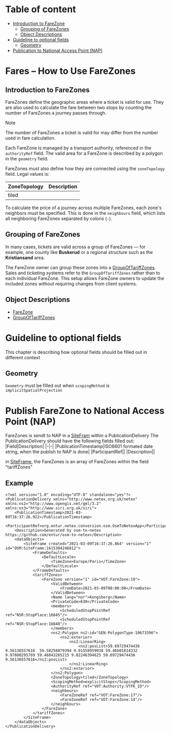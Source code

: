 # Table of content
- [Introduction to FareZone](#introduction-to-farezones)
  - [Grouping of FareZones](#grouping-of-farezones)
  - [Object Descriptions](#object-descriptions)
- [Guideline to optional fields](#guideline-to-optional-fields)
  - [Geometry](#geometry)
- [Publication to National Access Point (NAP)](#publish-farezone-to-national-access-point-nap)

# Fares – How to Use FareZones

## Introduction to FareZones

FareZones define the geographic areas where a ticket is valid for use. They are also used to calculate the fare between two stops by counting the number of FareZones a journey passes through.  
>[!NOTE] 
>The number of FareZones a ticket is valid for may differ from the number used in fare calculation.

Each FareZone is managed by a transport authority, referenced in the `authorityRef` field. The valid area for a FareZone is described by a polygon in the `geometry` field.

FareZones must also define how they are connected using the `zoneTopology` field. Legal values is:

| ZoneTopology | Description |
|--------------|-------------|
| tiled        |             |

To calculate the price of a journey across multiple FareZones, each zone's neighbors must be specified. This is done in the `neighbours` field, which lists all neighboring FareZones separated by colons (`:`).

## Grouping of FareZones

In many cases, tickets are valid across a group of FareZones — for example, one county like **Buskerud** or a regional structure such as the **Kristiansand** area.

The FareZone owner can group these zones into a [GroupOfTariffZones](/10-Objects/GroupOfTariffZones.markdown). Sales and ticketing systems refer to the `GroupOfTariffZones` rather than to each individual FareZone. This setup allows FareZone owners to update the included zones without requiring changes from client systems.

## Object Descriptions

- [FareZone](/10-Objects/FareZone.markdown)
- [GroupOfTariffZones](/10-Objects/GroupOfTariffZones.markdown)

# Guideline to optional fields
This chapter is describing how optional fields should be filled out in different context
## Geometry
`Geometry` must be filled out when `scopingMethod` is `implicitSpatialProjection`


# Publish FareZone to National Access Point (NAP)
FareZones is sendt to NAP in a [SiteFram](/01-Frames/03-SiteFrame.markdown) within a PublicationDelivery
The PublicationDelivery should have the following fields filled out:
|Field|Description|
|-|-|
|PublicationTimestamp|ISO8601 formated date string, when the publish to NAP is done|
|ParticipantRef||
|Description||

in [SiteFrame](/01-Frames/03-SiteFrame.markdown), the FareZones is an array of FareZones within the field "tariffZones"

## Example
    <?xml version="1.0" encoding="UTF-8" standalone="yes"?>
    <PublicationDelivery xmlns="http://www.netex.org.uk/netex" xmlns:ns2="http://www.opengis.net/gml/3.2" xmlns:ns3="http://www.siri.org.uk/siri">
        <PublicationTimestamp>2021-03-09T16:37:26.922</PublicationTimestamp>
        <ParticipantRef>org.entur.netex.conversion.osm.OsmToNetexApp</ParticipantRef>
        <Description>Generated by osm-to-netex https://github.com/entur/osm-to-netex</Description>
        <dataObjects>
            <SiteFrame created="2021-03-09T16:37:26.864" version="1" id="OSM:SiteFrame:1615304246812">
                <FrameDefaults>
                    <DefaultLocale>
                        <TimeZone>Europe/Paris</TimeZone>
                    </DefaultLocale>
                </FrameDefaults>
                <tariffZones>
                    <FareZone version="1" id="VOT:FareZone:19">
                        <ValidBetween>
                            <FromDate>2021-03-09T00:00:00</FromDate>
                        </ValidBetween>
                        <Name lang="nor">Kongsberg</Name>
                        <PrivateCode>630</PrivateCode>
                        <members>
                            <ScheduledStopPointRef ref="NSR:StopPlace:16845"/>
                            <ScheduledStopPointRef ref="NSR:StopPlace:16848"/>
                        </members>
                        <ns2:Polygon ns2:id="GEN-PolygonType-10673396">
                            <ns2:exterior>
                                <ns2:LinearRing>
                                    <ns2:posList>59.69729474436 9.56136557616  59.58258879394 9.91558959938 59.46601814332 9.97880295769 59.46843265215 9.82246394625 59.69729474436 9.56136557616</ns2:posList>
                                </ns2:LinearRing>
                            </ns2:exterior>
                        </ns2:Polygon>
                        <ZoneTopology>tiled</ZoneTopology>
                        <ScopingMethod>explicitStops</ScopingMethod>
                        <AuthorityRef ref="VOT:Authority:VTFK_ID"/>
                        <neighbours>
                            <FareZoneRef ref="VOT:FareZone:17"/>
                            <FareZoneRef ref="VOT:FareZone:14"/>
                        </neighbours>
                    </FareZone>
                </tariffZones>
            </SiteFrame>
        </dataObjects>
    </PublicationDelivery>


